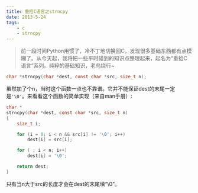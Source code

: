 ```yaml
---
title: 重拾C语言之strncpy
date: 2013-5-24
tags:
    - c
    - strncpy
---
```


> 前一段时间Python用惯了，冷不丁地切换回C，发现很多基础东西都有点模糊了。从今天起，我将把一些平时碰到的知识点整理起来，起名为“重拾C语言”系列。纯粹的基础知识，老鸟绕行~

```c
char *strncpy(char *dest, const char *src, size_t n);
```
虽然加了个n，当时这个函数一点也不靠谱。它并不能保证dest的末尾一定是`'\0'`。来看看这个函数的简单实现（来自man手册）:

```c
char *
strncpy(char *dest, const char *src, size_t n)
{
    size_t i;

    for (i = 0; i < n && src[i] != '\0'; i++)
        dest[i] = src[i];

    for ( ; i < n; i++)
        dest[i] = '\0';

    return dest;
}
```

只有当n大于src的长度才会在dest的末尾填“\0”。
